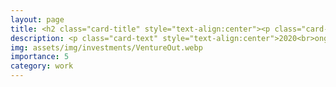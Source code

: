 ```yaml
---
layout: page
title: <h2 class="card-title" style="text-align:center"><p class="card-text" style="text-align:center">Venture Out</p></h2>
description: <p class="card-text" style="text-align:center">2020<br>ongoing<br>Seattle, WA</p>
img: assets/img/investments/VentureOut.webp
importance: 5
category: work
---
```


<meta http-equiv="refresh" content="0; url=https://ventureoutstartups.com" />